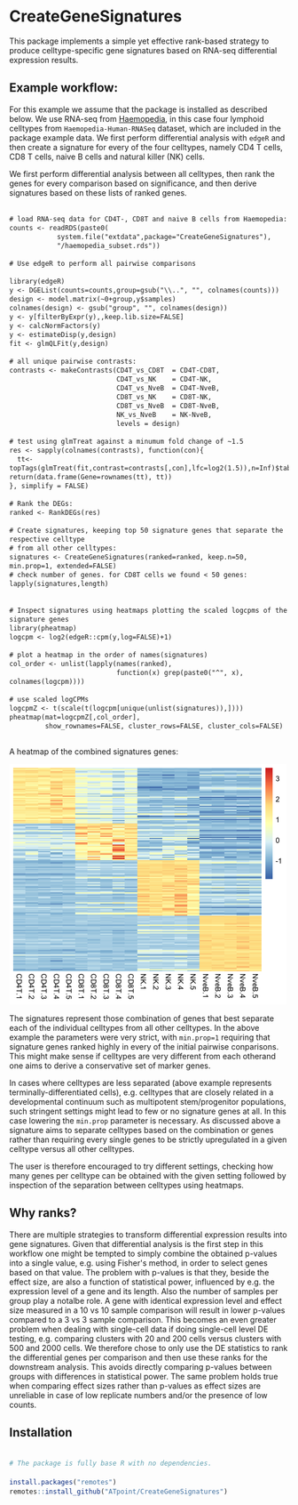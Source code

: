 # CreateGeneSignatures

This package implements a simple yet effective rank-based strategy to produce 
celltype-specific gene signatures based on RNA-seq differential expression results.

## Example workflow:
For this example we assume that the package is installed as described below.
We use RNA-seq from [Haemopedia](https://www.haemosphere.org/datasets/show), in this case four lymphoid celltypes from `Haemopedia-Human-RNASeq` dataset,
which are included in the package example data. We first perform differential analysis with `edgeR` and then create a signature for every of the four celltypes,
namely CD4 T cells, CD8 T cells, naive B cells and natural killer (NK) cells.

We first perform differential analysis between all celltypes, then rank the genes for every comparison based on significance, and then derive signatures
based on these lists of ranked genes.

```{r}

# load RNA-seq data for CD4T-, CD8T and naive B cells from Haemopedia:
counts <- readRDS(paste0(
            system.file("extdata",package="CreateGeneSignatures"),
            "/haemopedia_subset.rds"))

# Use edgeR to perform all pairwise comparisons

library(edgeR)
y <- DGEList(counts=counts,group=gsub("\\..", "", colnames(counts)))
design <- model.matrix(~0+group,y$samples)
colnames(design) <- gsub("group", "", colnames(design))
y <- y[filterByExpr(y),,keep.lib.size=FALSE]
y <- calcNormFactors(y)
y <- estimateDisp(y,design)
fit <- glmQLFit(y,design)

# all unique pairwise contrasts:
contrasts <- makeContrasts(CD4T_vs_CD8T  = CD4T-CD8T,
                           CD4T_vs_NK    = CD4T-NK,
                           CD4T_vs_NveB  = CD4T-NveB,
                           CD8T_vs_NK    = CD8T-NK,
                           CD8T_vs_NveB  = CD8T-NveB,
                           NK_vs_NveB    = NK-NveB,
                           levels = design)
                           
# test using glmTreat against a minumum fold change of ~1.5                          
res <- sapply(colnames(contrasts), function(con){
  tt<-topTags(glmTreat(fit,contrast=contrasts[,con],lfc=log2(1.5)),n=Inf)$table
return(data.frame(Gene=rownames(tt), tt))
}, simplify = FALSE)

# Rank the DEGs:
ranked <- RankDEGs(res)

# Create signatures, keeping top 50 signature genes that separate the respective celltype
# from all other celltypes:
signatures <- CreateGeneSignatures(ranked=ranked, keep.n=50, min.prop=1, extended=FALSE)
# check number of genes. for CD8T cells we found < 50 genes:
lapply(signatures,length) 


# Inspect signatures using heatmaps plotting the scaled logcpms of the signature genes
library(pheatmap)
logcpm <- log2(edgeR::cpm(y,log=FALSE)+1)

# plot a heatmap in the order of names(signatures)
col_order <- unlist(lapply(names(ranked), 
                           function(x) grep(paste0("^", x), colnames(logcpm))))
                           
# use scaled logCPMs                           
logcpmZ <- t(scale(t(logcpm[unique(unlist(signatures)),])))
pheatmap(mat=logcpmZ[,col_order],
         show_rownames=FALSE, cluster_rows=FALSE, cluster_cols=FALSE)
         
```

A heatmap of the combined signatures genes:

![heatmap](misc/heatmap.png)


The signatures represent those combination of genes that best separate each of the individual celltypes from all other celltypes. 
In the above example the parameters were very strict, with `min.prop=1` requiring that signature genes ranked highly in every of the initial pairwise conparisons.
This might make sense if celltypes are very different from each otherand one aims to derive a conservative set of marker genes.

In cases where celltypes are less separated (above example represents terminally-differentiated cells), e.g. celltypes that are closely related in
a developmental continuum such as multipotent stem/progenitor populations, such stringent settings might lead to few or no signature genes at all.
In this case lowering the `min.prop` parameter is necessary. As discussed above a signature aims to separate celltypes based on the combination or genes rather
than requiring every single genes to be strictly upregulated in a given celltype versus all other celltypes.

The user is therefore encouraged to try different settings, checking how many genes per celltype can be obtained with the given setting followed by inspection of the separation between celltypes using heatmaps.

## Why ranks?
There are multiple strategies to transform differential expression results into gene signatures. 
Given that differential analysis is the first step in this workflow one might be tempted to simply combine the obtained p-values into a single value, e.g.
using Fisher's method, in order to select genes based on that value. The problem with p-values is that they, beside the effect size, are also a function of statistical power, influenced by e.g. the expression level of a gene and its length. Also the number of samples per group play a notalbe role. 
A gene with identical expression level and effect size measured in a 10 vs 10 sample comparison will result in lower p-values compared to a 3 vs 3 sample comparison. This becomes an even greater problem when dealing with single-cell data if doing single-cell level DE testing, e.g. comparing clusters with 20 and 200 cells versus clusters with 500 and 2000 cells. We therefore chose to only use the DE statistics to rank the differential genes per comparison and then use these ranks for the downstream analysis. This avoids directly comparing p-values between groups with differences in statistical power. The same problem holds true when comparing effect sizes rather than p-values as effect sizes are unreliable in case of low replicate numbers and/or the presence of low counts.

## Installation

```r

# The package is fully base R with no dependencies.

install.packages("remotes")
remotes::install_github("ATpoint/CreateGeneSignatures")

```
